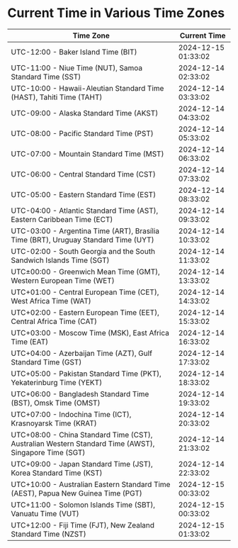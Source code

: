 # Current Time in Various Time Zones

| Time Zone | Current Time |
|-----------|--------------|
| UTC-12:00 - Baker Island Time (BIT) | 2024-12-15 01:33:02 |
| UTC-11:00 - Niue Time (NUT), Samoa Standard Time (SST) | 2024-12-14 02:33:02 |
| UTC-10:00 - Hawaii-Aleutian Standard Time (HAST), Tahiti Time (TAHT) | 2024-12-14 03:33:02 |
| UTC-09:00 - Alaska Standard Time (AKST) | 2024-12-14 04:33:02 |
| UTC-08:00 - Pacific Standard Time (PST) | 2024-12-14 05:33:02 |
| UTC-07:00 - Mountain Standard Time (MST) | 2024-12-14 06:33:02 |
| UTC-06:00 - Central Standard Time (CST) | 2024-12-14 07:33:02 |
| UTC-05:00 - Eastern Standard Time (EST) | 2024-12-14 08:33:02 |
| UTC-04:00 - Atlantic Standard Time (AST), Eastern Caribbean Time (ECT) | 2024-12-14 09:33:02 |
| UTC-03:00 - Argentina Time (ART), Brasília Time (BRT), Uruguay Standard Time (UYT) | 2024-12-14 10:33:02 |
| UTC-02:00 - South Georgia and the South Sandwich Islands Time (SGT) | 2024-12-14 11:33:02 |
| UTC±00:00 - Greenwich Mean Time (GMT), Western European Time (WET) | 2024-12-14 13:33:02 |
| UTC+01:00 - Central European Time (CET), West Africa Time (WAT) | 2024-12-14 14:33:02 |
| UTC+02:00 - Eastern European Time (EET), Central Africa Time (CAT) | 2024-12-14 15:33:02 |
| UTC+03:00 - Moscow Time (MSK), East Africa Time (EAT) | 2024-12-14 16:33:02 |
| UTC+04:00 - Azerbaijan Time (AZT), Gulf Standard Time (GST) | 2024-12-14 17:33:02 |
| UTC+05:00 - Pakistan Standard Time (PKT), Yekaterinburg Time (YEKT) | 2024-12-14 18:33:02 |
| UTC+06:00 - Bangladesh Standard Time (BST), Omsk Time (OMST) | 2024-12-14 19:33:02 |
| UTC+07:00 - Indochina Time (ICT), Krasnoyarsk Time (KRAT) | 2024-12-14 20:33:02 |
| UTC+08:00 - China Standard Time (CST), Australian Western Standard Time (AWST), Singapore Time (SGT) | 2024-12-14 21:33:02 |
| UTC+09:00 - Japan Standard Time (JST), Korea Standard Time (KST) | 2024-12-14 22:33:02 |
| UTC+10:00 - Australian Eastern Standard Time (AEST), Papua New Guinea Time (PGT) | 2024-12-15 00:33:02 |
| UTC+11:00 - Solomon Islands Time (SBT), Vanuatu Time (VUT) | 2024-12-15 00:33:02 |
| UTC+12:00 - Fiji Time (FJT), New Zealand Standard Time (NZST) | 2024-12-15 01:33:02 |
